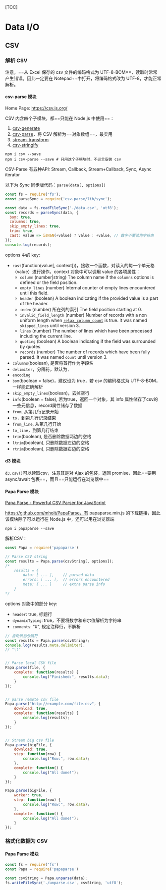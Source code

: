 [TOC]

# Data I/O

## CSV

### 解析 CSV

注意，==从 Excel 保存的 csv 文件的编码格式为 UTF-8-BOM==，读取时常常产生错误。因此一定要在 Notepad++中打开，将编码格式改为 UTF-8，才能正常解析。

#### csv-parse 模块

Home Page: https://csv.js.org/

CSV 内含四个子模块，都==只能在 Node.js 中使用==：

1. [csv-generate](https://csv.js.org/generate/)
2. [csv-parse](https://csv.js.org/parse/)，将 CSV 解析为==对象数组==，最实用
3. [stream-transform](https://csv.js.org/transform/)
4. [csv-stringify](https://csv.js.org/stringify/)

```shell
npm i csv --save
npm i csv-parse --save # 只用这个子模块时，不必全安装 csv
```

CSV-Parse 有五种API: Stream, Callback, Stream+Callback, Sync, Async iterator

以下为 Sync 同步版代码：`parse(data[, options])`

```javascript
const fs = require('fs');
const parseSync = require('csv-parse/lib/sync');

const data = fs.readFileSync('./data.csv', 'utf8');
const records = parseSync(data, {
  bom: true,
  columns: true,
  skip_empty_lines: true,
  trim: true,
  cast: value => isNaN(+value) ? value : +value, // 数字不要读为字符串
});
console.log(records);
```

options 中的 key:

- `cast`(function(value[, context]))，接收一个函数，对读入的每一个单元格（value）进行操作。context 对象中可以调用 value 的各项属性：
  - `column` (number|string)
    The column name if the `columns` options is defined or the field position.
  - `empty_lines` (number)
    Internal counter of empty lines encountered until this field.
  - `header` (boolean)
    A boolean indicating if the provided value is a part of the header.
  - `index` (number) 所在列的索引
    The field position starting at 0. 
  - `invalid_field_length` (number)
    Number of records with a non uniform length when [`relax_column_count`](https://csv.js.org/parse/options/relax_column_count/) is true. It was named `skipped_lines` until version 3.
  - `lines` (number)
    The number of lines which have been processed including the current line.
  - `quoting` (boolean)
    A boolean indicating if the field was surrounded by quotes.
  - `records` (number)
    The number of records which have been fully parsed. It was named `count` until version 3.
- `columns`(boolean), 是否将首行作为字段名
- `delimiter`，分隔符，默认为`,`
- `encoding`
- `bom`(boolean = false)，建议设为 true，若 csv 的编码格式为 UTF-8-BOM，一样能正确解析
- `skip_empty_lines`(boolean)，去掉空行
- `info`(boolean = false), 若为true，返回一个对象，其 info 属性储存了csv的一些元信息，record属性储存了数据
- `from`, 从第几行记录开始
- `to`，到第几行记录结束
- `from_line`, 从第几行开始
- `to_line`，到第几行结束
- `trim`(boolean), 是否删除数据两边的空格
- `ltrim`(boolean), 只删除数据左边的空格
- `rtrim`(boolean), 只删除数据右边的空格

#### d3 模块

`d3.csv()`可以读取csv，注意其是对 Ajax 的包装，返回 promise，因此==要用 async/await 包裹==，而且==只能运行在浏览器中==

#### Papa Parse 模块

[Papa Parse - Powerful CSV Parser for JavaScript](https://www.papaparse.com/)

https://github.com/mholt/PapaParse，有 papaparse.min.js 的下载链接，因此该模块除了可以运行在 Node.js 中，还可以用在浏览器端

```shell
npm i papaparse --save
```

解析CSV：

```js
const Papa = require('papaparse')

// Parse CSV string
const results = Papa.parse(csvString[, options]);
/*
	results = {
		data: [ ... ],    // parsed data
		errors: [ ... ],  // errors encountered
		meta: {	... }     // extra parse info
	}
*/
```

options 对象中的部分 key: 

- `header`: true, 标题行
- `dynamicTyping`: true，不要将数字和布尔值解析为字符串
- `comments`: "#", 规定注释行，不解析

```js
// 自动识别分隔符
const results = Papa.parse(csvString);
console.log(results.meta.delimiter);
// "\t"


// Parse local CSV file
Papa.parse(file, {
	complete: function(results) {
		console.log("Finished:", results.data);
	}
});


// parse remote csv file
Papa.parse("http://example.com/file.csv", {
	download: true,
	complete: function(results) {
		console.log(results);
	}
});


// Stream big csv file
Papa.parse(bigFile, {
	download: true,
	step: function(row) {
		console.log("Row:", row.data);
	},
	complete: function() {
		console.log("All done!");
	}
});

Papa.parse(bigFile, {
	worker: true,
	step: function(row) {
		console.log("Row:", row.data);
	},
	complete: function() {
		console.log("All done!");
	}
});
```

### 格式化数据为 CSV

#### Papa Parse 模块

```js
const fs = require('fs')
const Papa = require('papaparse')

const csvString = Papa.unparse(data);
fs.writeFileSync('./unparse.csv', csvString, 'utf8');
```



